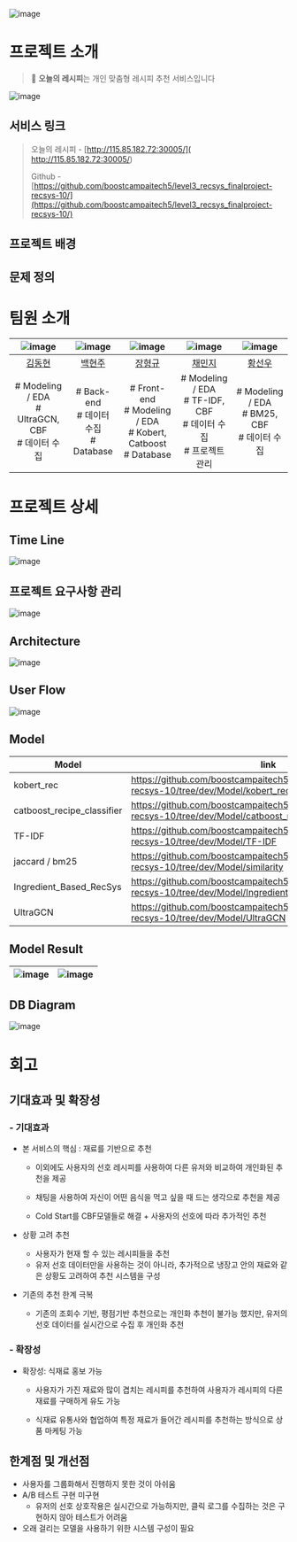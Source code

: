 



![image](https://github.com/boostcampaitech5/level3_recsys_finalproject-recsys-10/assets/60868825/7da6cbff-5478-4dfe-b1d0-b4dc5a28bd30)



# 프로젝트 소개

> 🥕 **오늘의 레시피**는 개인 맞춤형 레시피 추천 서비스입니다



![image](https://github.com/boostcampaitech5/level3_recsys_finalproject-recsys-10/assets/60868825/51400f78-73a4-4c01-a50e-64db4224d25b)

## 서비스 링크

> 오늘의 레시피 - [http://115.85.182.72:30005/]( http://115.85.182.72:30005/)
> 
> Github -  [https://github.com/boostcampaitech5/level3_recsys_finalproject-recsys-10/](https://github.com/boostcampaitech5/level3_recsys_finalproject-recsys-10/)

## 프로젝트 배경


## 문제 정의


# 팀원 소개

| ![image](https://github.com/boostcampaitech5/level2_dkt-recsys-10/assets/60868825/9a929688-e9fa-4d0e-96af-a6c838f9f221) | ![image](https://github.com/boostcampaitech5/level2_dkt-recsys-10/assets/60868825/249da5de-3440-4535-978a-ee898034c7da) | ![image](https://github.com/boostcampaitech5/level2_dkt-recsys-10/assets/60868825/376a2e80-619d-4e5d-ae74-5425e10896b3) | ![image](https://github.com/boostcampaitech5/level2_dkt-recsys-10/assets/60868825/17048a46-9566-430e-b7d8-2d3852cbf99d) | ![image](https://github.com/boostcampaitech5/level2_dkt-recsys-10/assets/60868825/c4e5ed48-8fda-47a1-9fcf-a37f37ac4198) |
| :----------------------------------------------------------: | :----------------------------------------------------------: | :----------------------------------------------------------: | :----------------------------------------------------------: | :----------------------------------------------------------: |
|             [김동현](https://github.com/llsy159)             |          [백현주](https://github.com/alexandra9975)          |           [장형규](https://github.com/BrotherGyu)            |            [채민지](https://github.com/chaemj97)             |        [황선우](https://github.com/Vintage-lavender)         |
| # Modeling / EDA<br /> \# UltraGCN, CBF<br />\# 데이터 수집  |       \# Back-end<br />\# 데이터 수집<br />\# Database       | \# Front-end<br />\# Modeling / EDA<br />\# Kobert, Catboost<br />\# Database | \# Modeling / EDA<br />\# TF-IDF, CBF<br />\# 데이터 수집<br />\# 프로젝트 관리 |   \# Modeling / EDA<br />\# BM25, CBF<br />\# 데이터 수집    |

# 프로젝트 상세

## Time Line

![image](https://github.com/boostcampaitech5/level3_recsys_finalproject-recsys-10/assets/60868825/d5c865bf-b1c9-4a80-b3e7-4a04d9518926)



## 프로젝트 요구사항 관리

![image](https://github.com/boostcampaitech5/level3_recsys_finalproject-recsys-10/assets/60868825/54c2a626-120b-47e9-a9a6-e617e5521ce7)



## Architecture

![image](https://github.com/boostcampaitech5/level3_recsys_finalproject-recsys-10/assets/60868825/970b9983-de01-47ac-800d-fc0d58be3f9e)

## User Flow
![image](https://github.com/boostcampaitech5/level3_recsys_finalproject-recsys-10/assets/60868825/efa715ec-e72b-43fb-aa8b-f52c8e083b05)

## Model

| Model                      | link                                                         |
| -------------------------- | ------------------------------------------------------------ |
| kobert_rec                 | https://github.com/boostcampaitech5/level3_recsys_finalproject-recsys-10/tree/dev/Model/kobert_rec |
| catboost_recipe_classifier | https://github.com/boostcampaitech5/level3_recsys_finalproject-recsys-10/tree/dev/Model/catboost_recipe_classifier |
| TF-IDF                     | https://github.com/boostcampaitech5/level3_recsys_finalproject-recsys-10/tree/dev/Model/TF-IDF |
| jaccard / bm25             | https://github.com/boostcampaitech5/level3_recsys_finalproject-recsys-10/tree/dev/Model/similarity |
| Ingredient_Based_RecSys    | https://github.com/boostcampaitech5/level3_recsys_finalproject-recsys-10/tree/dev/Model/Ingredient_Based_RecSys |
| UltraGCN                   | https://github.com/boostcampaitech5/level3_recsys_finalproject-recsys-10/tree/dev/Model/UltraGCN |



## Model Result

| ![image](https://github.com/boostcampaitech5/level3_recsys_finalproject-recsys-10/assets/60868825/cb77871c-0cfe-4530-9636-504b338cc434) | ![image](https://github.com/boostcampaitech5/level3_recsys_finalproject-recsys-10/assets/60868825/cb77871c-0cfe-4530-9636-504b338cc434) |
| ------------------------------------------------------------ | ------------------------------------------------------------ |



## DB Diagram

![image](https://github.com/boostcampaitech5/level3_recsys_finalproject-recsys-10/assets/60868825/30596c0c-d436-4058-918d-f69b1f4096ac)



# 회고

## 기대효과 및 확장성

### \- 기대효과

- 본 서비스의 핵심 : 재료를 기반으로 추천
  
  - 이외에도 사용자의 선호 레시피를 사용하여 다른 유저와 비교하여 개인화된 추천을 제공
  
  - 채팅을 사용하여 자신이 어떤 음식을 먹고 싶을 때 드는 생각으로 추천을 제공
  - Cold Start를 CBF모델들로 해결 + 사용자의 선호에 따라 추가적인 추천
  
- 상황 고려 추천
  - 사용자가 현재 할 수 있는 레시피들을 추천
  - 유저 선호 데이터만을 사용하는 것이 아니라, 추가적으로 냉장고 안의 재료와 같은 상황도 고려하여 추천 시스템을 구성

- 기존의 추천 한계 극복
  - 기존의 조회수 기반, 평점기반 추천으로는 개인화 추천이 불가능 했지만, 유저의 선호 데이터를 실시간으로 수집 후 개인화 추천


### \- 확장성

- 확장성: 식재료 홍보 가능

  - 사용자가 가진 재료와 많이 겹치는 레시피를 추천하여 사용자가 레시피의 다른 재료를 구매하게 유도 가능

  - 식재료 유통사와 협업하여 특정 재료가 들어간 레시피를 추천하는 방식으로 상품 마케팅 가능



## 한계점 및 개선점

- 사용자를 그룹화해서 진행하지 못한 것이 아쉬움
- A/B 테스트 구현 미구현
  - 유저의 선호 상호작용은 실시간으로 가능하지만, 클릭 로그를 수집하는 것은 구현하지 않아 테스트가 어려움
- 오래 걸리는 모델을 사용하기 위한 시스템 구성이 필요
